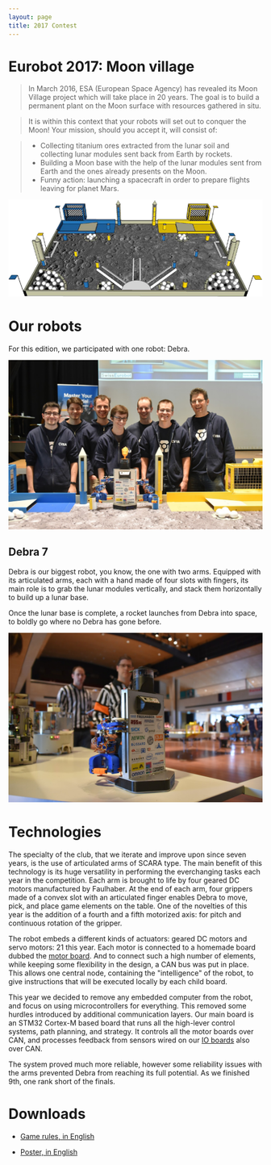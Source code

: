 ```yaml
---
layout: page
title: 2017 Contest
---
```


# Eurobot 2017: Moon village

> In March 2016, ESA (European Space Agency) has revealed its Moon Village project which will take place in 20 years.
> The goal is to build a permanent plant on the Moon surface with resources gathered in situ.

> It is within this context that your robots will set out to conquer the Moon!
> Your mission, should you accept it, will consist of:

> * Collecting titanium ores extracted from the lunar soil and collecting lunar modules sent back from Earth by rockets.
> * Building a Moon base with the help of the lunar modules sent from Earth and the ones already presents on the Moon.
> * Funny action: launching a spacecraft in order to prepare flights leaving for planet Mars.

![Eurobot 2017: Moon village game table](/images/2017/table.png)

# Our robots

For this edition, we participated with one robot: Debra.

![CVRA team members along with Debra at SwissEurobot 2017](/images/2017/team.jpg)

## Debra 7

Debra is our biggest robot, you know, the one with two arms.
Equipped with its articulated arms, each with a hand made of four slots with fingers, its main role is to grab the lunar modules vertically, and stack them horizontally to build up a lunar base.

Once the lunar base is complete, a rocket launches from Debra into space, to boldly go where no Debra has gone before.

![Debra 7](/images/2017/debra.jpg)

# Technologies

The specialty of the club, that we iterate and improve upon since seven years, is the use of articulated arms of SCARA type.
The main benefit of this technology is its huge versatility in performing the everchanging tasks each year in the competition.
Each arm is brought to life by four geared DC motors manufactured by Faulhaber.
At the end of each arm, four grippers made of a convex slot with an articulated finger enables Debra to move, pick, and place game elements on the table.
One of the novelties of this year is the addition of a fourth and a fifth motorized axis: for pitch and continuous rotation of the gripper.

The robot embeds a different kinds of actuators: geared DC motors and servo motors: 21 this year.
Each motor is connected to a homemade board dubbed the [motor board](/technologies/motor_board).
And to connect such a high number of elements, while keeping some flexibility in the design, a CAN bus was put in place.
This allows one central node, containing the "intelligence" of the robot, to give instructions that will be executed locally by each child board.

This year we decided to remove any embedded computer from the robot, and focus on using microcontrollers for everything.
This removed some hurdles introduced by additional communication layers.
Our main board is an STM32 Cortex-M based board that runs all the high-lever control systems, path planning, and strategy.
It controls all the motor boards over CAN, and processes feedback from sensors wired on our [IO boards](/technologies/io_board) also over CAN.

The system proved much more reliable, however some reliability issues with the arms prevented Debra from reaching its full potential.
As we finished 9th, one rank short of the finals.

# Downloads

* [Game rules, in English](/ressources/rules/2017.pdf)
- [Poster, in English](/ressources/poster/cvra-2017.pdf)
